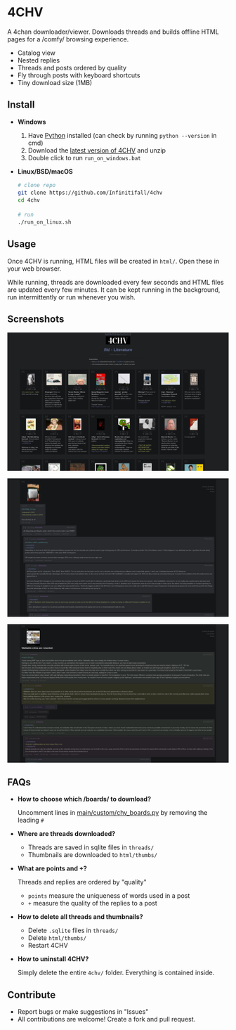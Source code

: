 # 4CHV

A 4chan downloader/viewer. Downloads threads and builds offline HTML pages for a /comfy/ browsing experience.

- Catalog view
- Nested replies
- Threads and posts ordered by quality
- Fly through posts with keyboard shortcuts
- Tiny download size (1MB)


## Install

- **Windows**
  1. Have [Python](https://www.python.org/downloads/) installed (can check by running `python --version` in cmd)
  2. Download the [latest version of 4CHV](https://github.com/Infinitifall/4chv/archive/refs/heads/main.zip) and unzip
  3. Double click to run `run_on_windows.bat`


- **Linux/BSD/macOS**

  ```bash
  # clone repo
  git clone https://github.com/Infinitifall/4chv
  cd 4chv

  # run
  ./run_on_linux.sh
  ```

## Usage

Once 4CHV is running, HTML files will be created in `html/`. Open these in your web browser.

While running, threads are downloaded every few seconds and HTML files are updated every few minutes. It can be kept running in the background, run intermittently or run whenever you wish.


## Screenshots

![screenshot](screenshots/screenshot2.png)

![screenshot](screenshots/screenshot.png)

![screenshot](screenshots/screenshot3.png)


## FAQs

- **How to choose which /boards/ to download?**

  Uncomment lines in [main/custom/chv_boards.py](./main/custom/chv_boards.py) by removing the leading `#`

- **Where are threads downloaded?**
  - Threads are saved in sqlite files in `threads/`
  - Thumbnails are downloaded to `html/thumbs/`

- **What are points and +?**

  Threads and replies are ordered by "quality"
    - `points` measure the uniqueness of words used in a post
    - `+` measure the quality of the replies to a post

- **How to delete all threads and thumbnails?**
  - Delete `.sqlite` files in `threads/`
  - Delete `html/thumbs/`
  - Restart 4CHV

- **How to uninstall 4CHV?**

  Simply delete the entire `4chv/` folder. Everything is contained inside.


## Contribute

- Report bugs or make suggestions in "Issues"
- All contributions are welcome! Create a fork and pull request.